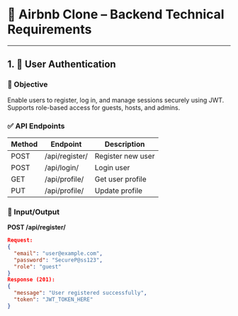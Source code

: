 # 📄 Airbnb Clone – Backend Technical Requirements

---

## 1. 🔐 User Authentication

### 📌 Objective
Enable users to register, log in, and manage sessions securely using JWT. Supports role-based access for guests, hosts, and admins.

### ✅ API Endpoints

| Method | Endpoint         | Description         |
|--------|------------------|---------------------|
| POST   | /api/register/   | Register new user   |
| POST   | /api/login/      | Login user          |
| GET    | /api/profile/    | Get user profile    |
| PUT    | /api/profile/    | Update profile      |

### 🔁 Input/Output

**POST /api/register/**  
```json
Request:
{
  "email": "user@example.com",
  "password": "SecureP@ss123",
  "role": "guest"
}
Response (201):
{
  "message": "User registered successfully",
  "token": "JWT_TOKEN_HERE"
}
